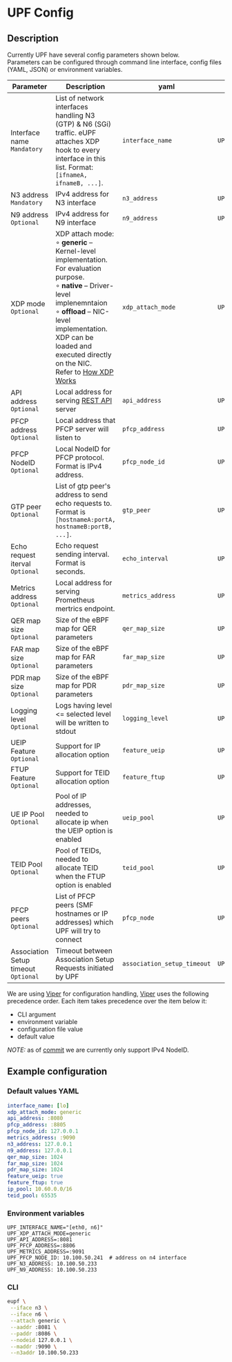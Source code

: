 # UPF Config

## Description

Currently UPF have several config parameters shown below.<br>Parameters can be configured through command line interface, config files (YAML, JSON) or environment variables.

| Parameter                      | Description                                                                                                                                                                                                                                                                                                                                     | yaml              | env                   | cli arg     | Defaults        |
|--------------------------------|-------------------------------------------------------------------------------------------------------------------------------------------------------------------------------------------------------------------------------------------------------------------------------------------------------------------------------------------------|-------------------|-----------------------|-------------|-----------------|
| Interface name<br>`Mandatory`  | List of network interfaces handling N3 (GTP) & N6 (SGi) traffic. eUPF attaches XDP hook to every interface in this list. Format: `[ifnameA, ifnameB, ...]`.                                                                                                                                                                                     | `interface_name`  | `UPF_INTERFACE_NAME`  | `--iface`   | `lo`            |
| N3 address <br>`Mandatory`     | IPv4 address for N3 interface                                                                                                                                                                                                                                                                                                                   | `n3_address`      | `UPF_N3_ADDRESS`      | `--n3addr`  | `127.0.0.1`     |
| N9 address <br>`Optional`     | IPv4 address for N9 interface                                                                                                                                                                                                                                                                                                                   | `n9_address`      | `UPF_N9_ADDRESS`      | `--n9addr`  | `n3_address`     |
| XDP mode <br>`Optional`        | XDP attach mode: <br> ∘ **generic** – Kernel-level implementation. For evaluation purpose.  <br> ∘ **native** – Driver-level implenemntaion <br> ∘ **offload** – NIC-level implementation. XDP can be loaded and executed directly on the NIC. <br> Refer to [How XDP Works](https://www.tigera.io/learn/guides/ebpf/ebpf-xdp/#How-XDP-Works) | `xdp_attach_mode` | `UPF_XDP_ATTACH_MODE` | `--attach`  | `generic`       |
| API address <br>`Optional`     | Local address for serving [REST API](api.md) server                                                                                                                                                                                                                                                                                             | `api_address`     | `UPF_API_ADDRESS`     | `--aaddr`   | `:8080`         |
| PFCP address <br>`Optional`    | Local address that PFCP server will listen to                                                                                                                                                                                                                                                                                                   | `pfcp_address`    | `UPF_PFCP_ADDRESS`    | `--paddr`   | `:8805`         |
| PFCP NodeID <br>`Optional`     | Local NodeID for PFCP protocol. Format is IPv4 address.                                                                                                                                                                                                                                                                                         | `pfcp_node_id`    | `UPF_PFCP_NODE_ID`    | `--nodeid`  | `127.0.0.1`     |
| GTP peer <br>`Optional`        | List of gtp peer's address to send echo requests to. Format is `[hostnameA:portA, hostnameB:portB,  ...]`.                                                                                                                                                                                                                                                               | `gtp_peer`    | `UPF_GTP_PEER`        | `--peer`    | `-`         |
| Echo request iterval <br>`Optional`        | Echo request sending interval. Format is seconds.                                                                                                                                                                                                                                                                                    | `echo_interval`    | `UPF_ECHO_INTERVAL`        | `--echo`    | `10`         |
| Metrics address <br>`Optional` | Local address for serving Prometheus mertrics endpoint.                                                                                                                                                                                                                                                                                         | `metrics_address` | `UPF_METRICS_ADDRESS` | `--maddr`   | `:9090`         |
| QER map size <br>`Optional`    | Size of the eBPF map for QER parameters                                                                                                                                                                                                                                                                                                         | `qer_map_size`    | `UPF_QER_MAP_SIZE`    | `--qersize` | `1024  `        |
| FAR map size <br>`Optional`    | Size of the eBPF map for FAR parameters                                                                                                                                                                                                                                                                                                         | `far_map_size`    | `UPF_FAR_MAP_SIZE`    | `--farsize` | `1024  `        |
| PDR map size <br>`Optional`    | Size of the eBPF map for PDR parameters                                                                                                                                                                                                                                                                                                         | `pdr_map_size`    | `UPF_PDR_MAP_SIZE`    | `--pdrsize` | `1024  `        |
| Logging level <br>`Optional`   | Logs having level <= selected level will be written to stdout                                                                                                                                                                                                                                                                                   | `logging_level`   | `UPF_LOGGING_LEVEL`   | `--loglvl`  | `info`          |
| UEIP Feature <br>`Optional`    | Support for IP allocation option                                                                                                                                                                                                                                                                                                                | `feature_ueip`    | `UPF_FEATURE_UEIP`    | `--ueip`     | `false`         |
| FTUP Feature <br>`Optional`    | Support for TEID allocation option                                                                                                                                                                                                                                                                                                              | `feature_ftup`    | `UPF_FEATURE_FTUP`    | `--ftup`     | `false`         |
| UE IP Pool <br>`Optional`         | Pool of IP addresses, needed to allocate ip when the UEIP option is enabled                                                                                                                                                                                                                                                                     | `ueip_pool`         | `UPF_UEIP_POOL`         | `--ueippool`   | `10.60.0.0/24`  |
| TEID Pool <br>`Optional`       | Pool of TEIDs, needed to allocate TEID when the FTUP option is enabled                                                                                                                                                                                                                                                                          | `teid_pool`       | `UPF_TEID_POOL`       | `--teidpool` | `65535`         |
| PFCP peers <br>`Optional`   | List of PFCP peers (SMF hostnames or IP addresses) which UPF will try to connect                                                                                                                                                                                                                                                                                   | `pfcp_node`   | `UPF_PFCP_NODE`   | `--pfcpnode`  |          |
| Association Setup timeout <br>`Optional`   | Timeout between Association Setup Requests initiated by UPF                                                                                                                                                                                                                                                                                   | `association_setup_timeout`   | `UPF_ASSOCIATION_SETUP_TIMEOUT`   | `--astimeout`  | `5`         |
We are using [Viper](https://github.com/spf13/viper) for configuration handling, [Viper](https://github.com/spf13/viper) uses the following precedence order. Each item takes precedence over the item below it:

- CLI argument
- environment variable
- configuration file value
- default value

*NOTE:* as of [commit](https://github.com/edgecomllc/eupf/commit/ea56431df2f74cb2eabe85052d8762fe95848711) we are currently only support IPv4 NodeID.

## Example configuration

### Default values YAML

```yaml
interface_name: [lo]
xdp_attach_mode: generic
api_address: :8080
pfcp_address: :8805
pfcp_node_id: 127.0.0.1
metrics_address: :9090
n3_address: 127.0.0.1
n9_address: 127.0.0.1
qer_map_size: 1024
far_map_size: 1024
pdr_map_size: 1024
feature_ueip: true
feature_ftup: true
ip_pool: 10.60.0.0/16
teid_pool: 65535
```

### Environment variables

```env
UPF_INTERFACE_NAME="[eth0, n6]"
UPF_XDP_ATTACH_MODE=generic
UPF_API_ADDRESS=:8081
UPF_PFCP_ADDRESS=:8806
UPF_METRICS_ADDRESS=:9091
UPF_PFCP_NODE_ID: 10.100.50.241  # address on n4 interface
UPF_N3_ADDRESS: 10.100.50.233
UPF_N9_ADDRESS: 10.100.50.233
```

### CLI

```bash
eupf \
 --iface n3 \
 --iface n6 \
 --attach generic \
 --aaddr :8081 \
 --paddr :8086 \
 --nodeid 127.0.0.1 \
 --maddr :9090 \
 --n3addr 10.100.50.233
```
